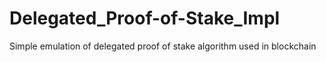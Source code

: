 # Delegated_Proof-of-Stake_Impl
Simple emulation of delegated proof of stake algorithm used in blockchain 
